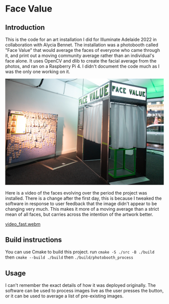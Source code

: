 # Face Value
## Introduction
This is the code for an art installation I did for Illuminate Adelaide 2022 in collaboration with Alycia Bennet. The installation was a photobooth called "Face Value" that would average the faces of everyone who came through it, and print out a moving community average rather than an individual's face alone. It uses OpenCV and dlib to create the facial average from the photos, and ran on a Raspberry Pi 4. I didn't document the code much as I was the only one working on it.

![Photo of the finished Face Value project, next to a board with hundreds of printouts pinned to it.](AlyciaBennettFaceValue-3.jpg)

Here is a video of the faces evolving over the period the project was installed. There is a change after the first day, this is because I tweaked the software in response to user feedback that the image didn't appear to be changing very much. This makes it more of a moving average than a strict mean of all faces, but carries across the intention of the artwork better.

[video_fast.webm](https://github.com/reidevries/PhotoBooth/assets/25862413/5627669e-339b-469b-b0d8-3750a1c6e4d9)

## Build instructions
You can use Cmake to build this project.
run `cmake -S ./src -B ./build`
then `cmake --build ./build`
then `./build/photobooth_process`

## Usage
I can't remember the exact details of how it was deployed originally. The software can be used to process images live as the user presses the button, or it can be used to average a list of pre-existing images.          

